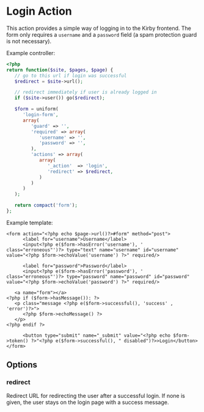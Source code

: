 # Login Action

This action provides a simple way of logging in to the Kirby frontend. The form only requires a `username` and a `password` field (a spam protection guard is not necessary).

Example controller:

```php
<?php
return function($site, $pages, $page) {
   // go to this url if login was successful
   $redirect = $site->url();

   // redirect immediately if user is already logged in
   if ($site->user()) go($redirect);

   $form = uniform(
      'login-form',
      array(
         'guard' => '',
         'required' => array(
            'username' => '',
            'password' => '',
         ),
         'actions' => array(
            array(
               '_action'  => 'login',
               'redirect' => $redirect,
            )
         )
      )
   );

   return compact('form');
};
```

Example template:

```php+html
<form action="<?php echo $page->url()?>#form" method="post">
      <label for="username">Username</label>
      <input<?php e($form->hasError('username'), ' class="erroneous"')?> type="text" name="username" id="username" value="<?php $form->echoValue('username') ?>" required/>

      <label for="password">Password</label>
      <input<?php e($form->hasError('password'), ' class="erroneous"')?> type="password" name="password" id="password" value="<?php $form->echoValue('password') ?>" required/>

   <a name="form"></a>
<?php if ($form->hasMessage()): ?>
   <p class="message <?php e($form->successful(), 'success' , 'error')?>">
      <?php $form->echoMessage() ?>
   </p>
<?php endif ?>

      <button type="submit" name="_submit" value="<?php echo $form->token() ?>"<?php e($form->successful(), " disabled")?>>Login</button>
</form>
```

## Options

### redirect

Redirect URL for redirecting the user after a successful login. If none is given, the user stays on the login page with a success message.
